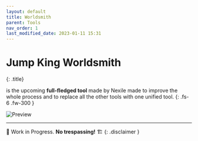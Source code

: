 ```yaml
---
layout: default
title: Worldsmith
parent: Tools
nav_order: 1
last_modified_date: 2023-01-11 15:31
---
```


# Jump King Worldsmith
{: .title}

is the upcoming **full-fledged tool** made by Nexile made to improve the whole process and to replace all the other tools with one unified tool.
{: .fs-6 .fw-300 }


![Preview]()

---

🚧 Work in Progress. **No trespassing!** 🏗
{: .disclaimer }